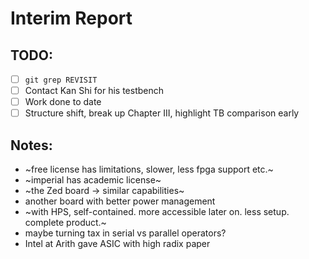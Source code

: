# Interim Report

## TODO:
- [ ] `git grep REVISIT`
- [ ] Contact Kan Shi for his testbench
- [ ] Work done to date
- [ ] Structure shift, break up Chapter III, highlight TB comparison early

## Notes:
- ~free license has limitations, slower, less fpga support etc.~
- ~imperial has academic license~
- ~the Zed board -> similar capabilities~
- another board with better power management
- ~with HPS, self-contained. more accessible later on. less setup. 
  complete product.~
- maybe turning tax in serial vs parallel operators?
- Intel at Arith gave ASIC with high radix paper